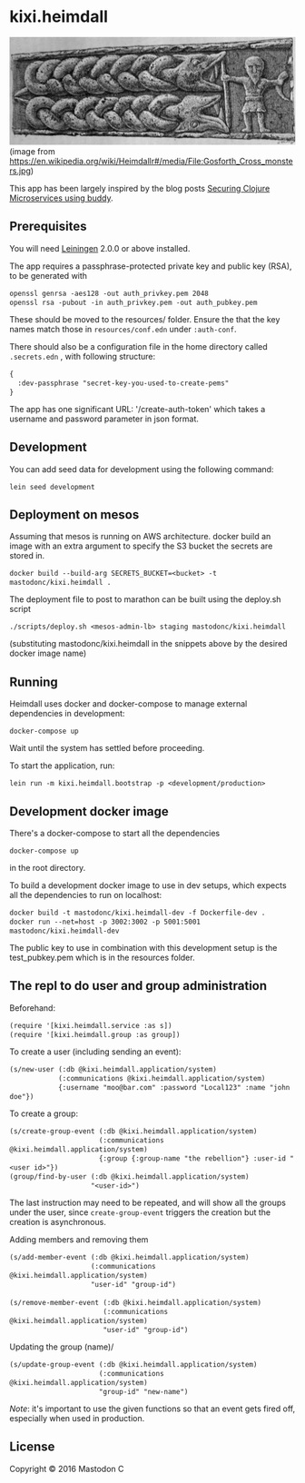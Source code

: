 # kixi.heimdall

![Heimdall](https://raw.githubusercontent.com/MastodonC/kixi.heimdall/master/docs/Gosforth_Cross_monsters.jpg)
(image from <https://en.wikipedia.org/wiki/Heimdallr#/media/File:Gosforth_Cross_monsters.jpg>)

This app has been largely inspired by the blog posts [Securing Clojure Microservices using buddy](http://rundis.github.io/blog/2015/buddy_auth_part1.html).

## Prerequisites

You will need [Leiningen][] 2.0.0 or above installed.

[leiningen]: https://github.com/technomancy/leiningen

The app requires a passphrase-protected private key and public key (RSA), to be generated with

```
openssl genrsa -aes128 -out auth_privkey.pem 2048
openssl rsa -pubout -in auth_privkey.pem -out auth_pubkey.pem
```

These should be moved to the resources/ folder. Ensure the that the key names match those in `resources/conf.edn` under `:auth-conf`.

There should also be a configuration file in the home directory called `.secrets.edn` , with following structure:

```
{
  :dev-passphrase "secret-key-you-used-to-create-pems"
}
```

The app has one significant URL: '/create-auth-token' which takes a username and password parameter in json format.

## Development

You can add seed data for development using the following command:

```
lein seed development
```

## Deployment on mesos

Assuming that mesos is running on AWS architecture.
docker build an image with an extra argument to specify the S3 bucket the secrets are stored in.

```
docker build --build-arg SECRETS_BUCKET=<bucket> -t mastodonc/kixi.heimdall .
```

The deployment file to post to marathon can be built using the deploy.sh script


```
./scripts/deploy.sh <mesos-admin-lb> staging mastodonc/kixi.heimdall
```
(substituting mastodonc/kixi.heimdall in the snippets above by the desired docker image name)

## Running

Heimdall uses docker and docker-compose to manage external dependencies in development:

```
docker-compose up
```
Wait until the system has settled before proceeding.

To start the application, run:

```
lein run -m kixi.heimdall.bootstrap -p <development/production>
```

## Development docker image

There's a docker-compose to start all the dependencies
```
docker-compose up
```
in the root directory.

To build a development docker image to use in dev setups, which expects all the dependencies to run on localhost:

```
docker build -t mastodonc/kixi.heimdall-dev -f Dockerfile-dev .
docker run --net=host -p 3002:3002 -p 5001:5001 mastodonc/kixi.heimdall-dev
```

The public key to use in combination with this development setup is the test_pubkey.pem which is in the resources folder.

## The repl to do user and group administration


Beforehand:

```
(require '[kixi.heimdall.service :as s])
(require '[kixi.heimdall.group :as group])
```

To create a user (including sending an event):
```
(s/new-user (:db @kixi.heimdall.application/system)
            (:communications @kixi.heimdall.application/system)
            {:username "moo@bar.com" :password "Local123" :name "john doe"})
```

To create a group:
```
(s/create-group-event (:db @kixi.heimdall.application/system)
                      (:communications @kixi.heimdall.application/system)
                      {:group {:group-name "the rebellion"} :user-id "<user id>"})
(group/find-by-user (:db @kixi.heimdall.application/system)
                    "<user-id>")
```
The last instruction may need to be repeated, and will show all the groups under the user, since `create-group-event` triggers the creation but the creation is asynchronous.

Adding members and removing them
```
(s/add-member-event (:db @kixi.heimdall.application/system)
                    (:communications @kixi.heimdall.application/system)
                    "user-id" "group-id")

(s/remove-member-event (:db @kixi.heimdall.application/system)
                       (:communications @kixi.heimdall.application/system)
                       "user-id" "group-id")
```

Updating the group (name)/
```
(s/update-group-event (:db @kixi.heimdall.application/system)
                      (:communications @kixi.heimdall.application/system)
                      "group-id" "new-name")
```
*Note*: it's important to use the given functions so that an event gets fired off, especially when used in production.

## License

Copyright © 2016 Mastodon C
